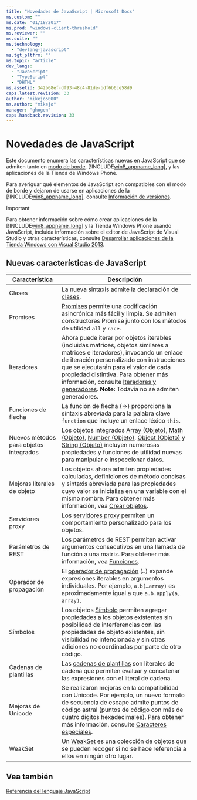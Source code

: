 ```yaml
---
title: "Novedades de JavaScript | Microsoft Docs"
ms.custom: ""
ms.date: "01/18/2017"
ms.prod: "windows-client-threshold"
ms.reviewer: ""
ms.suite: ""
ms.technology: 
  - "devlang-javascript"
ms.tgt_pltfrm: ""
ms.topic: "article"
dev_langs: 
  - "JavaScript"
  - "TypeScript"
  - "DHTML"
ms.assetid: 342b68ef-df93-48c4-81de-bdf6b6ce58d9
caps.latest.revision: 33
author: "mikejo5000"
ms.author: "mikejo"
manager: "ghogen"
caps.handback.revision: 33
---
```

# Novedades de JavaScript
Este documento enumera las características nuevas en JavaScript que se admiten tanto en [modo de borde](http://blogs.msdn.com/b/ie/archive/2014/11/11/living-on-the-edge-our-next-step-in-interoperability.aspx), [!INCLUDE[win8_appname_long](../javascript/includes/win8-appname-long-md.md)], y las aplicaciones de la Tienda de Windows Phone.  
  
 Para averiguar qué elementos de JavaScript son compatibles con el modo de borde y dejaron de usarse en aplicaciones de la [!INCLUDE[win8_appname_long](../javascript/includes/win8-appname-long-md.md)], consulte [Información de versiones](../javascript/reference/javascript-version-information.md).  
  
> [!IMPORTANT]
>  Para obtener información sobre cómo crear aplicaciones de la [!INCLUDE[win8_appname_long](../javascript/includes/win8-appname-long-md.md)] y la Tienda Windows Phone usando JavaScript, incluida información sobre el editor de JavaScript de Visual Studio y otras características, consulte [Desarrollar aplicaciones de la Tienda Windows con Visual Studio 2013](http://go.microsoft.com/fwlink/p/?LinkID=238263).  
  
## Nuevas características de JavaScript  
  
|Característica|Descripción|  
|--------------------|-----------------|  
|Clases|La nueva sintaxis admite la declaración de [clases](../javascript/reference/class-statement-javascript.md).|  
|Promises|[Promises](../javascript/reference/promise-object-javascript.md) permite una codificación asincrónica más fácil y limpia.  Se admiten constructores Promise junto con los métodos de utilidad `all` y `race`.|  
|Iteradores|Ahora puede iterar por objetos iterables \(incluidas matrices, objetos similares a matrices e iteradores\), invocando un enlace de iteración personalizado con instrucciones que se ejecutarán para el valor de cada propiedad distintiva.  Para obtener más información, consulte [Iteradores y generadores](../javascript/advanced/iterators-and-generators-javascript.md). **Note:**  Todavía no se admiten generadores.|  
|Funciones de flecha|La función de flecha \(\=\>\) proporciona la sintaxis abreviada para la palabra clave `function` que incluye un enlace léxico `this`.|  
|Nuevos métodos para objetos integrados|Los objetos integrados [Array \(Objeto\)](../javascript/reference/array-object-javascript.md), [Math \(Objeto\)](../javascript/reference/math-object-javascript.md), [Number \(Objeto\)](../javascript/reference/number-object-javascript.md), [Object \(Objeto\)](../javascript/reference/object-object-javascript.md) y [String \(Objeto\)](../javascript/reference/string-object-javascript.md) incluyen numerosas propiedades y funciones de utilidad nuevas para manipular e inspeccionar datos.|  
|Mejoras literales de objeto|Los objetos ahora admiten propiedades calculadas, definiciones de método concisas y sintaxis abreviada para las propiedades cuyo valor se inicializa en una variable con el mismo nombre.  Para obtener más información, vea [Crear objetos](../javascript/creating-objects-javascript.md).|  
|Servidores proxy|Los [servidores proxy](../javascript/reference/proxy-object-javascript.md) permiten un comportamiento personalizado para los objetos.|  
|Parámetros de REST|Los parámetros de REST permiten activar argumentos consecutivos en una llamada de función a una matriz.  Para obtener más información, vea [Funciones](../javascript/functions-javascript.md).|  
|Operador de propagación|El [operador de propagación](../javascript/reference/spread-operator-decrement-dot-dot-dot-javascript.md) \(`…`\) expande expresiones iterables en argumentos individuales.  Por ejemplo, `a.b(…array)` es aproximadamente igual a que `a.b.apply(a, array)`.|  
|Símbolos|Los objetos [Símbolo](../javascript/reference/symbol-object-javascript.md) permiten agregar propiedades a los objetos existentes sin posibilidad de interferencias con las propiedades de objeto existentes, sin visibilidad no intencionada y sin otras adiciones no coordinadas por parte de otro código.|  
|Cadenas de plantillas|Las [cadenas de plantillas](../javascript/advanced/template-strings-javascript.md) son literales de cadena que permiten evaluar y concatenar las expresiones con el literal de cadena.|  
|Mejoras de Unicode|Se realizaron mejoras en la compatibilidad con Unicode.  Por ejemplo, un nuevo formato de secuencia de escape admite puntos de código astral \(puntos de código con más de cuatro dígitos hexadecimales\).  Para obtener más información, consulte [Caracteres especiales](../javascript/advanced/special-characters-javascript.md).|  
|WeakSet|Un [WeakSet](../javascript/reference/weakset-object-javascript.md) es una colección de objetos que se pueden recoger si no se hace referencia a ellos en ningún otro lugar.|  
  
## Vea también  
 [Referencia del lenguaje JavaScript](../javascript/javascript-language-reference.md)